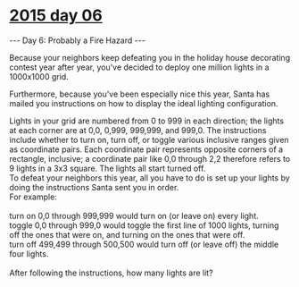 # [2015 day 06](https://adventofcode.com/2015/day/6)

--- Day 6: Probably a Fire Hazard ---

Because your neighbors keep defeating you in the holiday house decorating contest year after year, you've decided to deploy one million lights in a 1000x1000 grid.

Furthermore, because you've been especially nice this year, Santa has mailed you instructions on how to display the ideal lighting configuration.

Lights in your grid are numbered from 0 to 999 in each direction; the lights at each corner are at 0,0, 0,999, 999,999, and 999,0. The instructions include whether to turn on, turn off, or toggle various inclusive ranges given as coordinate pairs.  Each coordinate pair represents opposite corners of a rectangle, inclusive; a coordinate pair like 0,0 through 2,2 therefore refers to 9 lights in a 3x3 square.  The lights all start turned off.\
To defeat your neighbors this year, all you have to do is set up your lights by doing the instructions Santa sent you in order.\
For example:\
\
turn on 0,0 through 999,999 would turn on (or leave on) every light.\
toggle 0,0 through 999,0 would toggle the first line of 1000 lights, turning off the ones that were on, and turning on the ones that were off.\
turn off 499,499 through 500,500 would turn off (or leave off) the middle four lights.\
\
After following the instructions, how many lights are lit?